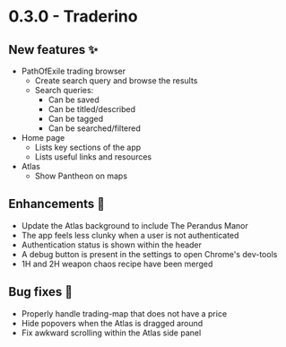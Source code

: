 # 0.3.0 - Traderino

## New features ✨
- PathOfExile trading browser
  - Create search query and browse the results
  - Search queries:
    - Can be saved
    - Can be titled/described
    - Can be tagged
    - Can be searched/filtered
- Home page
  - Lists key sections of the app
  - Lists useful links and resources
- Atlas
  - Show Pantheon on maps

## Enhancements 💅
- Update the Atlas background to include The Perandus Manor
- The app feels less clunky when a user is not authenticated
- Authentication status is shown within the header
- A debug button is present in the settings to open Chrome's dev-tools
- 1H and 2H weapon chaos recipe have been merged

## Bug fixes 🐛
- Properly handle trading-map that does not have a price
- Hide popovers when the Atlas is dragged around
- Fix awkward scrolling within the Atlas side panel

